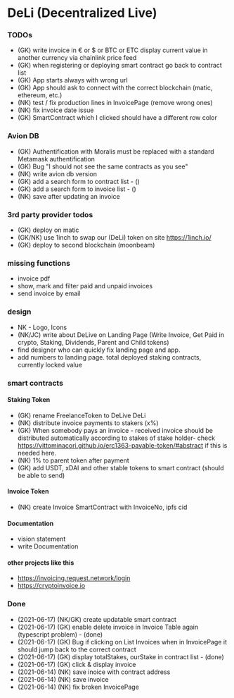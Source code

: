 # DeLi (Decentralized Live)

### TODOs
- (GK) write invoice in € or $ or BTC or ETC display current value in another currency via chainlink price feed 
- (GK) when registering or deploying smart contract go back to contract list
- (GK) App starts always with wrong url
- (GK) App should ask to connect with the correct blockchain (matic, ethereum, etc.) 
- (NK) test / fix production lines in InvoicePage (remove wrong ones)
- (NK) fix invoice date issue
- (GK) SmartContract which I clicked should have a different row color 

### Avion DB
- (GK) Authentification with Moralis must be replaced with a standard Metamask authentification
- (GK) Bug "I should not see the same contracts as you see"
- (NK) write avion db version
- (GK) add a search form to contract list - ()
- (GK) add a search form to invoice list - ()
- (NK) save after updating an invoice 

### 3rd party provider todos
- (GK) deploy on matic
- (GK/NK) use 1inch to swap our (DeLi) token on site https://1inch.io/
- (GK) deploy to second blockchain (moonbeam)

### missing functions
- invoice pdf
- show, mark and filter paid and unpaid invoices 
- send invoice by email


### design
- NK - Logo, Icons
- (NK/JC) write about DeLive on Landing Page (Write Invoice, Get Paid in crypto, Staking, Dividends, Parent and Child tokens)
- find designer who can quickly fix landing page and app.
- add numbers to landing page. total deployed staking contracts, currently locked value

### smart contracts
#### Staking Token
- (GK) rename FreelanceToken to DeLive DeLi
- (NK) distribute invoice payments to stakers (x%)
- (GK) When somebody pays an invoice - received invoice should be distributed automatically according to stakes of stake holder- check https://vittominacori.github.io/erc1363-payable-token/#abstract if this is needed here. 
- (NK) 1% to parent token after payment
- (GK) add USDT, xDAI and other stable tokens to smart contract (should be able to send)


#### Invoice Token
- (NK) create Invoice SmartContract with InvoiceNo, ipfs cid

#### Documentation
- vision statement
- write Documentation

#### other projects like this
- https://invoicing.request.network/login
- https://cryptoinvoice.io


### Done
- (2021-06-17) (NK/GK) create updatable smart contract
- (2021-06-17) (GK) enable delete invoice in Invoice Table again (typescript problem) - (done)
- (2021-06-17) (GK) Bug if clicking on List Invoices when in InvoicePage it should jump back to the correct contract
- (2021-06-17) (GK) display totalStakes, ourStake in contract list - (done)
- (2021-06-17) (GK) click & display invoice
- (2021-06-14) (NK) save inoice with contract address
- (2021-06-14) (NK) save invoice
- (2021-06-14) (NK) fix broken InvoicePage 
